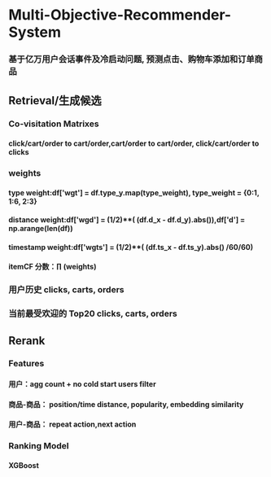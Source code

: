 # Multi-Objective-Recommender-System
### 基于亿万用户会话事件及冷启动问题, 预测点击、购物车添加和订单商品
## Retrieval/生成候选
### Co-visitation Matrixes
#### click/cart/order to cart/order,cart/order to cart/order, click/cart/order to clicks
### weights
#### type weight:df['wgt'] = df.type_y.map(type_weight), type_weight = {0:1, 1:6, 2:3} 
#### distance weight:df['wgd'] = (1/2)**( (df.d_x - df.d_y).abs()),df['d'] = np.arange(len(df))  
#### timestamp weight:df['wgts'] = (1/2)**( (df.ts_x - df.ts_y).abs() /60/60)
#### itemCF 分数：∏ (weights)
### 用户历史 clicks, carts, orders 
###  当前最受欢迎的 Top20 clicks, carts, orders
## Rerank
### Features
#### 用户：agg count + no cold start users filter
#### 商品-商品： position/time distance, popularity, embedding similarity 
#### 用户-商品： repeat action,next action
### Ranking Model
#### XGBoost
